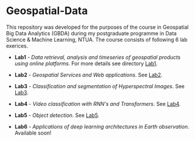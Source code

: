 # Geospatial-Data
This repository was developed for the purposes of the course in Geospatial Big Data Analytics (GBDA)
during my postgraduate programme in Data Science & Machine Learning, NTUA. The course consists of following 6 lab exerices.


- <b>Lab1</b> - *Data retrieval, analysis and timeseries of geospatial products using online platforms*. For more details see directory <a href="https://github.com/ChrisNick92/Geospatial-Data/tree/main/Lab1">Lab1</a>.

- <b>Lab2</b> - *Geospatial Services and Web applications*. See <a href="https://github.com/ChrisNick92/Geospatial-Data/tree/main/Lab2">Lab2</a>.

- <b>Lab3</b> - *Classification and segmentation of Hyperspectral Images*. See <a href = "https://github.com/ChrisNick92/Geospatial-Data/tree/main/Lab3">Lab3</a>.

- <b>Lab4</b> - *Video classification with RNN's and Transformers*. See <a href = "https://github.com/ChrisNick92/Geospatial-Data/tree/main/Lab4">Lab4</a>.

- <b>Lab5</b> - *Object detection*. See <a href = "https://github.com/ChrisNick92/Geospatial-Data/tree/main/Lab5">Lab5</a>.

- <b>Lab6</b> - *Applications of deep learning architectures in Earth observation*. Available soon!
